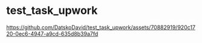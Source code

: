 # test_task_upwork

https://github.com/DatskoDavid/test_task_upwork/assets/70882919/920c1720-0ec6-4947-a9cd-635d8b39a7fd

